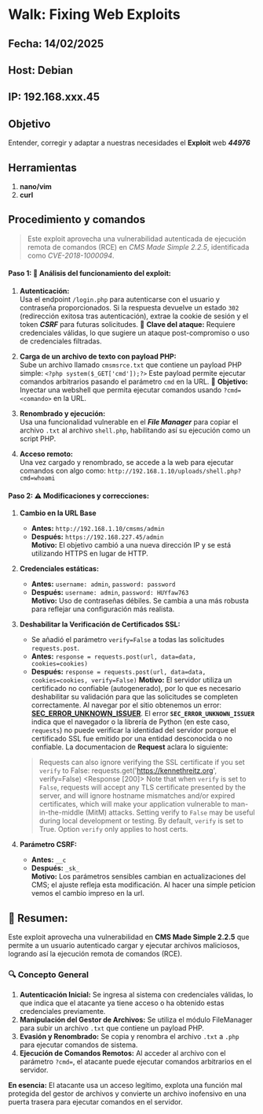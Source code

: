 # Walk: Fixing Web Exploits

## Fecha: 14/02/2025
## Host: Debian
## IP: 192.168.xxx.45
## Objetivo
Entender, corregir y adaptar a nuestras necesidades el **Exploit** web _**44976**_
## Herramientas
1. **nano/vim**
2. **curl**
## Procedimiento y comandos
>Este exploit aprovecha una vulnerabilidad autenticada de ejecución remota de comandos (RCE) en _CMS Made Simple 2.2.5_, identificada como _CVE-2018-1000094_.
#### Paso 1:  📌 **Análisis del funcionamiento del exploit:**
1.  **Autenticación:**  
    Usa el endpoint `/login.php` para autenticarse con el usuario y contraseña proporcionados. Si la respuesta devuelve un estado `302` (redirección exitosa tras autenticación), extrae la cookie de sesión y el token _**CSRF**_ para futuras solicitudes.
    📌 **Clave del ataque:** Requiere credenciales válidas, lo que sugiere un ataque post-compromiso o uso de credenciales filtradas.
    
2.  **Carga de un archivo de texto con payload PHP:**  
    Sube un archivo llamado `cmsmsrce.txt` que contiene un payload PHP simple:
	`<?php system($_GET['cmd']);?>`
	Este payload permite ejecutar comandos arbitrarios pasando el parámetro `cmd` en la URL.
    🎯 **Objetivo:** Inyectar una webshell que permita ejecutar comandos usando `?cmd=<comando>` en la URL.
3.   **Renombrado y ejecución:**  
    Usa una funcionalidad vulnerable en el **_File Manager_** para copiar el archivo `.txt` al archivo `shell.php`, habilitando así su ejecución como un script PHP.
    
4. **Acceso remoto:**  
    Una vez cargado y renombrado, se accede a la web para ejecutar comandos con algo como:
    `http://192.168.1.10/uploads/shell.php?cmd=whoami`
#### Paso 2:  ⚠️ **Modificaciones y correcciones:**
1. **Cambio en la URL Base**

	-   **Antes:** `http://192.168.1.10/cmsms/admin`
	-   **Después:** `https://192.168.227.45/admin`  
	    **Motivo:** El objetivo cambió a una nueva dirección IP y se está utilizando HTTPS en lugar de HTTP.

2.  **Credenciales estáticas:**
    
    -   **Antes:** `username: admin`, `password: password`
    -   **Después:** `username: admin`, `password: HUYfaw763`  
        **Motivo:** Uso de contraseñas débiles. Se cambia a una más robusta para reflejar una configuración más realista.
3. **Deshabilitar la Verificación de Certificados SSL:**
	-   Se añadió el parámetro `verify=False` a todas las solicitudes `requests.post`.
	-  **Antes:** `response = requests.post(url, data=data, cookies=cookies)`
	- **Después:** `response = requests.post(url, data=data, cookies=cookies, verify=False)` 
	**Motivo:** El servidor utiliza un certificado no confiable (autogenerado), por lo que es necesario deshabilitar su validación para que las solicitudes se completen correctamente. Al navegar por el sitio obtenemos un error: **[SEC_ERROR_UNKNOWN_ISSUER](https://support.mozilla.org/en-US/kb/error-codes-secure-websites?as=u&utm_source=inproduct)**.
	El error **`SEC_ERROR_UNKNOWN_ISSUER`** indica que el navegador o la librería de Python (en este caso, `requests`) no puede verificar la identidad del servidor porque el certificado SSL fue emitido por una entidad desconocida o no confiable. La documentacion de **Request** aclara lo siguiente:
	>Requests can also ignore verifying the SSL certificate if you set `verify` to False:
requests.get('https://kennethreitz.org', verify=False)
<Response [200]>
Note that when `verify` is set to `False`, requests will accept any TLS certificate presented by the server, and will ignore hostname mismatches and/or expired certificates, which will make your application vulnerable to man-in-the-middle (MitM) attacks. Setting verify to `False` may be useful during local development or testing.
By default, `verify` is set to True. Option `verify` only applies to host certs.

4.  **Parámetro CSRF:**
    -   **Antes:** `__c`
    -   **Después:** `_sk_`  
        **Motivo:** Los parámetros sensibles cambian en actualizaciones del CMS; el ajuste refleja esta modificación. Al hacer una simple peticion vemos el cambio impreso en la url.

    
## 🎯 **Resumen:** 
Este exploit aprovecha una vulnerabilidad en **CMS Made Simple 2.2.5** que permite a un usuario autenticado cargar y ejecutar archivos maliciosos, logrando así la ejecución remota de comandos (RCE).

### 🔍 **Concepto General**

1.  **Autenticación Inicial:** Se ingresa al sistema con credenciales válidas, lo que indica que el atacante ya tiene acceso o ha obtenido estas credenciales previamente.
2.  **Manipulación del Gestor de Archivos:** Se utiliza el módulo FileManager para subir un archivo `.txt` que contiene un payload PHP.
3.  **Evasión y Renombrado:** Se copia y renombra el archivo `.txt` a `.php` para ejecutar comandos de sistema.
4.  **Ejecución de Comandos Remotos:** Al acceder al archivo con el parámetro `?cmd=`, el atacante puede ejecutar comandos arbitrarios en el servidor.

**En esencia:** El atacante usa un acceso legítimo, explota una función mal protegida del gestor de archivos y convierte un archivo inofensivo en una puerta trasera para ejecutar comandos en el servidor.

